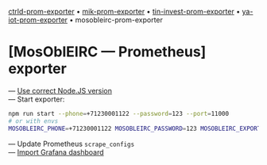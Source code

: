 [ctrld-prom-exporter](https://github.com/k03mad/ctrld-prom-exporter) • [mik-prom-exporter](https://github.com/k03mad/mik-prom-exporter) • [tin-invest-prom-exporter](https://github.com/k03mad/tin-invest-prom-exporter) • [ya-iot-prom-exporter](https://github.com/k03mad/ya-iot-prom-exporter) • mosobleirc-prom-exporter

# [MosOblEIRC — Prometheus] exporter

— [Use correct Node.JS version](.nvmrc) \
— Start exporter:

```bash
npm run start --phone=+71230001122 --password=123 --port=11000
# or with envs
MOSOBLEIRC_PHONE=+71230001122 MOSOBLEIRC_PASSWORD=123 MOSOBLEIRC_EXPORTER_PORT=11000 npm run start
```

— Update Prometheus `scrape_configs` \
— [Import Grafana dashboard](grafana.json)
